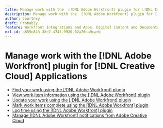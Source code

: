```yaml
---
title: Manage work with the  [!DNL Adobe Workfront] plugin for [!DNL Creative Cloud] Applications
description: Manage work with the  [!DNL Adobe Workfront] plugin for [!DNL Creative Cloud] Applications
author: Courtney
draft: Probably
feature: Workfront Integrations and Apps, Digital Content and Documents
exl-id: a859e843-38e7-4743-9920-62a76da9caeb
---
```

# Manage work with the  [!DNL Adobe Workfront] plugin for [!DNL Creative Cloud] Applications

* [Find your work using the [!DNL Adobe Workfront] plugin](/help/quicksilver/workfront-integrations-and-apps/adobe-workfront-for-creative-cloud/wf-cc-find-work.md)
* [View work item information using the [!DNL Adobe Workfront] plugin](/help/quicksilver/workfront-integrations-and-apps/adobe-workfront-for-creative-cloud/wf-cc-view-work-info.md)
* [Update your work using the [!DNL Adobe Workfront] plugin](/help/quicksilver/workfront-integrations-and-apps/adobe-workfront-for-creative-cloud/wf-cc-update.md)
* [Mark work items complete using the [!DNL Adobe Workfront] plugin](/help/quicksilver/workfront-integrations-and-apps/adobe-workfront-for-creative-cloud/wf-cc-complete.md)
* [Log time using the [!DNL Adobe Workfront] plugin](/help/quicksilver/workfront-integrations-and-apps/adobe-workfront-for-creative-cloud/wf-cc-log-time.md)
* [Manage [!DNL Adobe Workfront] notifications from Adobe Creative Cloud](/help/quicksilver/workfront-integrations-and-apps/adobe-workfront-for-creative-cloud/wf-cc-notifications.md)
